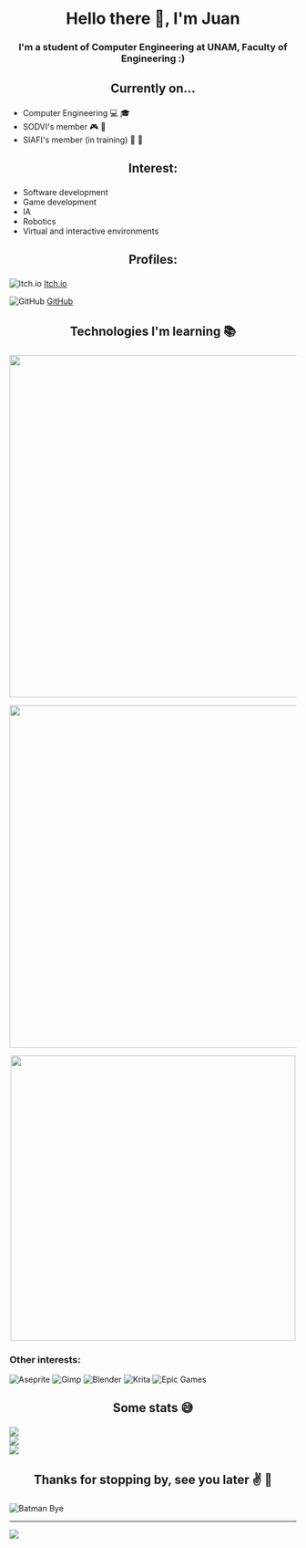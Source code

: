 <h1 align="center">Hello there 👋, I'm Juan</h1>
<h3 align="center">I'm a student of Computer Engineering at UNAM, Faculty of Engineering :)</h3>

## <p align="center"> Currently on... </p>

* Computer Engineering 💻 🎓
* SODVI's member 🎮 👾
* SIAFI's member (in training) 🤖 🧠

[> Si quieres un cambio, primero rompe el multiverso. -Loki]: #

## <p align="center"> Interest: </p>

* Software development
* Game development
* IA
* Robotics
* Virtual and interactive environments

## <p align="center"> Profiles: </p>

![Itch.io](https://img.shields.io/badge/Itch-%23FF0B34.svg?style=for-the-badge&logo=Itch.io&logoColor=white)
[Itch.io](https://juan-ml.itch.io/)

![GitHub](https://img.shields.io/badge/github-%23121011.svg?style=for-the-badge&logo=github&logoColor=white)
[GitHub](https://github.com/JuanManceraL)

## <p align="center"> Technologies I'm learning 📚 </p>

<p align="center">
  <a href="https://skillicons.dev">
    <img src="https://skillicons.dev/icons?i=c,cs,arduino,git,discord" width="600"/>
  </a>
</p>
<p align="center">
  <a href="https://skillicons.dev">
    <img src="https://skillicons.dev/icons?i=vscode,visualstudio,py,tensorflow,github" width="600"/>
  </a>
</p>
<p align="center">
  <a href="https://skillicons.dev">
    <img src="https://skillicons.dev/icons?i=postgres,blender,mysql,unity" width="500"/>
  </a>
</p>

### Other interests:
![Aseprite](https://img.shields.io/badge/Aseprite-FFFFFF?style=for-the-badge&logo=Aseprite&logoColor=#7D929E) ![Gimp](https://img.shields.io/badge/Gimp-657D8B?style=for-the-badge&logo=gimp&logoColor=FFFFFF) ![Blender](https://img.shields.io/badge/blender-%23F5792A.svg?style=for-the-badge&logo=blender&logoColor=white) ![Krita](https://img.shields.io/badge/Krita-203759?style=for-the-badge&logo=krita&logoColor=EEF37B) ![Epic Games](https://img.shields.io/badge/epicgames-%23313131.svg?style=for-the-badge&logo=epicgames&logoColor=white)

## <p align="center"> Some stats 😅 </p>
![](https://github-readme-stats.vercel.app/api?username=JuanManceraL&theme=blue_navy&hide_border=false&include_all_commits=false&count_private=false)<br/>
![](https://github-readme-streak-stats.herokuapp.com/?user=JuanManceraL&theme=blue_navy&hide_border=false)<br/>
![](https://github-readme-stats.vercel.app/api/top-langs/?username=JuanManceraL&theme=blue_navy&hide_border=false&include_all_commits=false&count_private=false&layout=compact)

## <p align="center"> Thanks for stopping by, see you later :v: 🎌 </p>
![Batman Bye](https://media.tenor.com/Wv1I7UyJMTMAAAAM/batman-goodbye-chat.gif)

---
[![](https://visitcount.itsvg.in/api?id=JuanManceraL&icon=0&color=0)](https://visitcount.itsvg.in)
